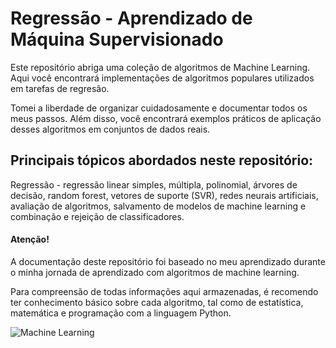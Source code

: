 # Regressão - Aprendizado de Máquina Supervisionado

Este repositório abriga uma coleção de algoritmos de Machine Learning. Aqui você encontrará implementações de algoritmos populares utilizados em tarefas de regresão.

Tomei a liberdade de organizar cuidadosamente e documentar todos os meus passos. Além disso, você encontrará exemplos práticos de aplicação desses algoritmos em conjuntos de dados reais.

## Principais tópicos abordados neste repositório:

Regressão - regressão linear simples, múltipla, polinomial, árvores de decisão, random forest, vetores de suporte (SVR), redes neurais artificiais, avaliação de algoritmos, salvamento de modelos de machine learning e combinação e rejeição de classificadores.

#### Atenção!

A documentação deste repositório foi baseado no meu aprendizado durante o minha jornada de aprendizado com algoritmos de machine learning.

Para compreensão de todas informações aqui armazenadas, é recomendo ter conhecimento básico sobre cada algoritmo, tal como de estatística, matemática e programação com a linguagem Python.

![Machine Learning](https://www.erp-information.com/wp-content/uploads/2021/04/regression-types-2.png)
